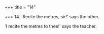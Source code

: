 +++
title = "14"

+++
14. 'Recite the metres, sir!' says the other.

'I recite the metres to thee!' says the teacher.
